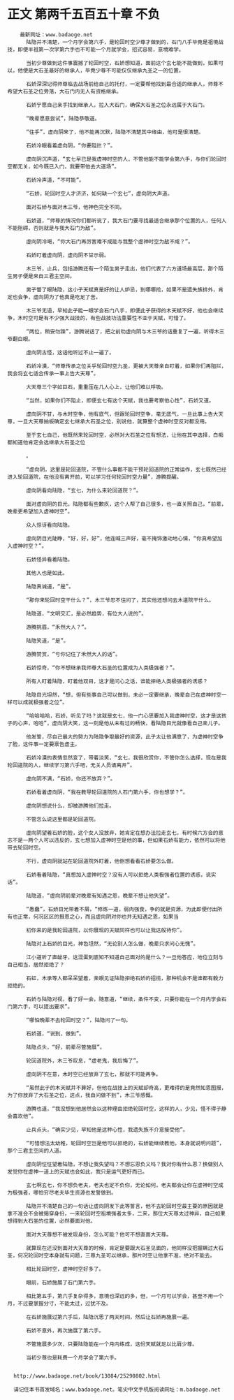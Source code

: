 # 正文 第两千五百五十章 不负
        最新网址：www.badaoge.net
          陆隐并不清楚，一个月学会第六手，是轮回时空少尊才做到的，石门八手毕竟是祖境战技，即便半祖第一次学第六手也不可能一个月就学会，招式容易，意境难学。
      
          当初少尊做到这件事震撼了轮回时空，石娇想知道，面前这个玄七能不能做到，如果可以，他便是大石圣最好的继承人，毕竟少尊不可能仅仅继承九圣之一的位置。
      
          石娇深深记得师尊临去战场前给自己的托付，一定要帮他找到最合适的继承人，师尊不希望大石圣之位旁落，大石门内无人有资格继承。
      
          石娇宁愿自己亲手找到继承人，拉入大石门，确保大石圣之位永远属于大石门。
      
          “晚辈愿意尝试”，陆隐恭敬道。
      
          “住手”，虚向阴来了，他不能再沉默，陆隐不清楚其中缘由，他可是很清楚。
      
          石娇冷眼看着虚向阴，“你要阻拦？”。
      
          虚向阴沉声道，“玄七早已是我虚神时空的人，不管他能不能学会第六手，与你们轮回时空都无关，如今既已入门，我要带他去大道场”。
      
          石娇冷声道，“不可能”。
      
          “石娇，轮回时空人才济济，如何缺一个玄七”，虚向阴大声道。
      
          面对石娇与面对木三爷，他神色完全不同。
      
          石娇道，“师尊的情况你们都听说了，我大石门要寻找最适合继承那个位置的人，任何人不能阻碍，否则就是与我大石门为敌”。
      
          虚向阴冷喝，“你大石门再厉害难不成能与我整个虚神时空为敌不成？”。
      
          石娇盯着虚向阴，虚向阴不甘示弱。
      
          木三爷，止兵，包括游腾还有一个陌生男子走出，他们代表了六方道场最高层，那个陌生男子便是来自三君主空间。
      
          男子瞥了眼陆隐，这小子天赋真是好的让人妒忌，到哪哪抢，如果不是遗失族排外，肯定也会争，虚向阴为了他真是吃足了苦。
      
          木三爷无语，早知此子能一眼学会石门八手，即便此子获得的木天赋不好，他也会继续争，木时空可是有不少强大战技的，有些战技功法重要性不亚于天赋，可惜了。
      
          “两位，稍安勿躁”，游腾说话了，把之前劝虚向阴与木三爷的话重复了一遍，听得木三爷翻白眼。
      
          虚向阴古怪，这话他听过不止一遍了。
      
          石娇冷漠，“师尊传承之位关乎轮回时空九圣，更被大天尊亲自盯着，如果你们再阻拦，我会将玄七适合传承一事上告大天尊”。
      
          大天尊三个字如巨石，重重压在几人心上，让他们难以呼吸。
      
          “当然，如果你们不阻止，即便玄七有这个天赋，我也要考察他心性”，石娇又道。
      
          虚向阴不甘，与木时空争，他有底气，但跟轮回时空争，毫无底气，一旦此事上告大天尊，一旦大天尊拍板确定玄七继承大石圣之位，别说他，就算整个虚神时空反对都没用。
      
          至于玄七自己，他既然来轮回时空，必然对大石圣之位有想法，让他在其中选择，白痴都知道他肯定会选继承大石圣之位
      
          。
      
          “虚向阴，这里是轮回道院，不管什么事都不能干预轮回道院的正常运作，玄七既然已经进入轮回道院，在他没有离开前，可以学习任何轮回时空力量”，游腾提醒。
      
          虚向阴看向陆隐，“玄七，为什么来轮回道院？”。
      
          面对虚向阴的目光，陆隐都有些歉疚，这个人帮了自己很多，也一直关照自己，“前辈，晚辈更希望加入虚神时空”。
      
          众人惊讶看向陆隐。
      
          虚向阴目光陡睁，“好，好，好”，他连喊三声好，毫不掩饰激动地心情，“你真希望加入虚神时空？”。
      
          石娇怪异看着陆隐。
      
          其他人也是如此。
      
          陆隐真诚道，“是”。
      
          “那你来轮回时空干什么？”，木三爷忍不住问了，其实他还想问去木道院干什么。
      
          陆隐道，“文明交汇，是必然趋势，有位大人说的”。
      
          游腾挑眉，“禾然大人？”。
      
          陆隐笑道，“是”。
      
          游腾赞赏，“亏你记住了禾然大人的话”。
      
          石娇惊奇，“你不想继承我师尊大石圣的位置成为人类极强者？”。
      
          所有人盯着陆隐，盯着他双目，这才是问心之话，谁能拒绝人类极强者的诱惑？
      
          陆隐目光坦然，“想，但有些事自己可以做到，未必一定要继承，晚辈自己在虚神时空一样可以成就极强者之位”。
      
          “哈哈哈哈，石娇，听见了吗？这就是玄七，他一门心思要加入我虚神时空，这才是这孩子的心声，哈哈”，虚向阴大笑，这一刻是他从未有过的畅快，看陆隐目光就像看自己亲儿子。
      
          他发誓，尽自己最大的努力为陆隐争取最好的资源，此子太让他满意了，为虚神时空争了脸，这件事一定要禀告虚主。
      
          石娇冷漠的表情忽然变了，带着淡笑，“玄七，我很欣赏你，不管你怎么选择，现在是我轮回道院的人，继续学习第六手吧，无关人员请离开”。
      
          虚向阴不满，“石娇，你还不放弃？”。
      
          石娇看着虚向阴，“我在教导轮回道院的人石门第六手，你也想学？”。
      
          虚向阴想说什么，却被游腾他们拉走。
      
          不管怎么说这里都是轮回道院。
      
          虚向阴望着石娇的脸，这个女人没放弃，她肯定在想办法拉走玄七，有时候六方会的意志不是一两个人可以违反的，玄七想加入虚神时空是他的事，但如果石娇有能力，依然可以将他带去轮回时空。
      
          不行，虚向阴就站在轮回道院外盯着，他倒想看看石娇要怎么做。
      
          石娇看着陆隐，“真想加入虚神时空？没有人可以拒绝人类极强者位置的诱惑，说实话”。
      
          陆隐道，“虚向阴前辈对晚辈有知遇之恩，晚辈不想让他失望”。
      
          “愚蠢”，石娇目光带着不屑，“修炼一道，弱肉强食，争的就是资源，为此即便付出所有也正常，何况区区的报恩之心，而且虚向阴对你也并无知遇之恩，如果当
      
          初你来的是我轮回道院，以你展现的天赋同样也可以让我这般待你”。
      
          陆隐对上石娇的目光，神色坦然，“无论别人怎么做，晚辈只求问心无愧”。
      
          江小道听了直龇牙，这混蛋到底知不知道自己面对的是什么？一旦他答应，地位立刻与自己相当，居然拒绝了？
      
          石虹，木承等人都呆呆望着，亲眼见证陆隐拒绝石娇的招揽，那种机会不是谁都有毅力拒绝的。
      
          石娇与陆隐对视，看了好一会，随意道，“继续，条件不变，只要你能在一个月内学会石门第六手，可以提出要求”。
      
          “哪怕晚辈不去轮回时空？”，陆隐问了一句。
      
          石娇道，“说到，做到”。
      
          陆隐点头，“好，前辈尽管施展”。
      
          轮回道院外，木三爷叹息，“虚老鬼，我后悔了”。
      
          虚向阴不在意，木时空已经放弃了玄七，那就不可能再争。
      
          “虽然此子的木天赋并不算好，但他在战技上的天赋却奇高，更难得的是竟然知恩图报，为了你放弃了大石圣之位，这点，我自问做不到”，木三爷感慨。
      
          游腾也道，“我没想到他居然会以这种理由拒绝轮回时空，这样的人，少见，怪不得子静会喜欢他”。
      
          止兵点头，“确实少见，早知他是这种心性，我遗失族不介意接受他”。
      
          “可惜想法太幼稚，轮回时空岂是他可以拒绝的，石娇能继续教他，本身就说明问题”，那个三君主空间的人道。
      
          虚向阴怔怔望着陆隐，不想让我失望吗？不想忘恩负义吗？我对你有什么恩？换做别人发觉你在虚神一道上的天赋也会如此，我只是运气更好而已。
      
          玄七啊玄七，你不想负老夫，老夫也定不负你，无论如何，老夫都会让你在虚神时空成为极强者，哪怕穷尽老夫毕生资源也发誓做到。
      
          陆隐并不清楚自己的一句话让虚向阴发下此等誓言，他不去轮回时空最主要的原因就是拿不准会不会被揭穿身份，一来轮回时空祖境强者太多，二来，那位大天尊太过神异，自己如果想得到大石圣的位置，必然要面对他。
      
          面对大天尊想不被发现身份，怎么可能？他可不想直面大天尊。
      
          就算现在还没到面对大天尊的时候，肯定是要跟大石圣见面的，他同样没把握瞒过大石圣，何况轮回时空本身就有问题，三尊九圣可以继承，那片时空让他拿不准，绝对不能去。
      
          相比轮回时空，虚神时空好多了。
      
          眼前，石娇施展了石门第六手。
      
          相比第五手，第六手复杂得多，意境也深远的多，但，一个月可以学会，甚至不用一个月，不过要掌握分寸，不能太过，过犹不及。
      
          在石娇施展过第六手后，陆隐沉思了两天时间，然后让石娇再施展一遍。
      
          石娇不意外，再次施展了第六手。
      
          不管施展多少次，只要陆隐能在一个月内练成，这份天赋就足以比肩少尊。
      
          当初少尊也是耗费一个月学会了第六手。
      
      
      http://www.badaoge.net/book/13084/25290802.html
      
      请记住本书首发域名：www.badaoge.net。笔尖中文手机版阅读网址：m.badaoge.net